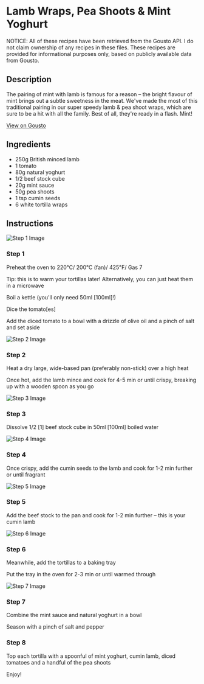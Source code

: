 # Lamb Wraps, Pea Shoots & Mint Yoghurt

NOTICE: All of these recipes have been retrieved from the Gousto API. I do not claim ownership of any recipes in these files. These recipes are provided for informational purposes only, based on publicly available data from Gousto.

## Description

The pairing of mint with lamb is famous for a reason – the bright flavour of mint brings out a subtle sweetness in the meat. We've made the most of this traditional pairing in our super speedy lamb & pea shoot wraps, which are sure to be a hit with all the family. Best of all, they're ready in a flash. Mint!

[View on Gousto](https://www.gousto.co.uk/recipes/cookbook/lamb-wraps-pea-shoots-mint-yoghurt)

## Ingredients

- 250g British minced lamb
- 1 tomato
- 80g natural yoghurt 
- 1/2 beef stock cube
- 20g mint sauce
- 50g pea shoots
- 1 tsp cumin seeds
- 6 white tortilla wraps

## Instructions

![Step 1 Image](https://production-media.gousto.co.uk/cms/recipe-step-image/1385.-step-1-x200.jpg)

### Step 1

Preheat the oven to <span class="text-highlight">220&deg;C/ 200&deg;C (fan)/ 425&deg;F/ Gas 7&nbsp;</span>


Tip: this is to warm your tortillas later! Alternatively, you can just heat them in a microwave


Boil a kettle (you'll only need 50ml <span class="text-danger">[100ml]</span>!)


Dice the tomato<span class="text-danger">[es]</span>


Add the diced tomato to a bowl with a drizzle of olive oil and a pinch of salt and set aside

![Step 2 Image](https://production-media.gousto.co.uk/cms/recipe-step-image/1385.-step-2-x200.jpg)

### Step 2

Heat a dry large, wide-based pan (preferably non-stick) over a high heat


Once hot, add the&nbsp;<span class="text-highlight">lamb mince</span> and cook for 4-5 min or until crispy,&nbsp;breaking up with a wooden spoon as you go&nbsp;

![Step 3 Image](https://production-media.gousto.co.uk/cms/recipe-step-image/1385.-step-3-x200.jpg)

### Step 3

Dissolve <span class="text-highlight">1/2&nbsp;<span class="text-danger">[1]</span>&nbsp;</span><span class="text-highlight">beef</span> stock cube&nbsp;in 50ml <span class="text-danger">[100ml]</span> boiled water

![Step 4 Image](https://production-media.gousto.co.uk/cms/recipe-step-image/1385.-step-4-x200.jpg)

### Step 4

Once crispy, add the cumin seeds to the lamb and cook for 1-2 min further or until fragrant

![Step 5 Image](https://production-media.gousto.co.uk/cms/recipe-step-image/1385.-step-5-x200.jpg)

### Step 5

Add the beef stock to the pan and cook for 1-2 min further <span class="text-highlight">&ndash;</span> this is your cumin lamb

![Step 6 Image](https://production-media.gousto.co.uk/cms/recipe-step-image/1385.-step-6-x200.jpg)

### Step 6

Meanwhile, add the tortillas to a baking tray&nbsp;


Put the tray in the oven for 2-3 min or until warmed through

![Step 7 Image](https://production-media.gousto.co.uk/cms/recipe-step-image/1385.-step-7-x200.jpg)

### Step 7

Combine the mint sauce and natural yoghurt in a bowl


Season with a pinch of salt and pepper

### Step 8

Top each tortilla with a spoonful of mint yoghurt, cumin lamb, diced tomatoes and a handful of the pea shoots


Enjoy!

